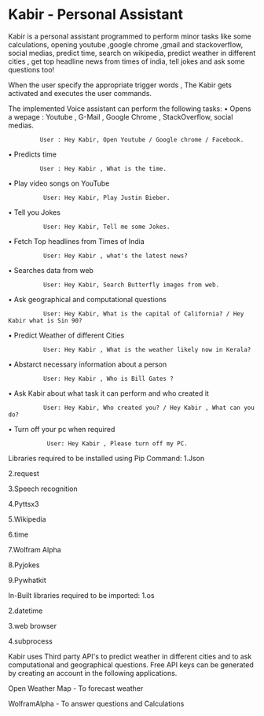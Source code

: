 # Kabir - Personal Assistant
 Kabir is a personal assistant programmed to perform minor tasks like some calculations, opening youtube ,google chrome ,gmail and stackoverflow, social medias, predict time, search on wikipedia, predict weather in different cities , get top headline news from times of india, tell jokes and ask some questions too!

When the user specify the appropriate trigger words , The Kabir gets activated and executes the user commands.

The implemented Voice assistant can perform the following tasks:
•	Opens a wepage : Youtube , G-Mail , Google Chrome , StackOverflow, social medias.

             User : Hey Kabir, Open Youtube / Google chrome / Facebook.

•	Predicts time

             User : Hey Kabir , What is the time.

•	Play video songs on YouTube

              
              User: Hey Kabir, Play Justin Bieber.
              
•	Tell you Jokes

              User: Hey Kabir, Tell me some Jokes.

•	Fetch Top headlines from Times of India

	          User: Hey Kabir , what's the latest news?

•	Searches data from web

              User: Hey Kabir, Search Butterfly images from web.

•	Ask geographical and computational questions

              User: Hey Kabir, What is the capital of California? / Hey Kabir what is Sin 90?


•	Predict Weather of different Cities

              User: Hey Kabir , What is the weather likely now in Kerala?

•	Abstarct necessary information about a person

              User: Hey Kabir , Who is Bill Gates ?

•	Ask Kabir about what task it can perform and who created it

              User: Hey Kabir, Who created you? / Hey Kabir , What can you do?

•	Turn off your pc when required

	           User: Hey Kabir , Please turn off my PC.


Libraries required to be installed using Pip Command:
1.Json

2.request

3.Speech recognition

4.Pyttsx3

5.Wikipedia

6.time

7.Wolfram Alpha

8.Pyjokes

9.Pywhatkit



In-Built libraries required to be imported:
1.os

2.datetime

3.web browser

4.subprocess


Kabir uses Third party API's to predict weather in different cities and to ask computational and geographical questions. Free API keys can be generated by creating an account in the following applications.

Open Weather Map - To forecast weather

WolframAlpha - To answer questions and Calculations
